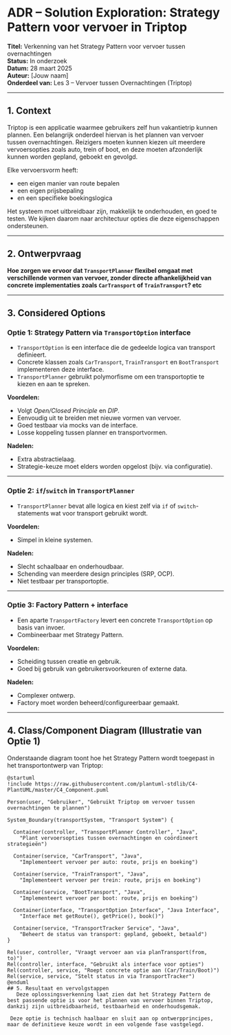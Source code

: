 # ADR – Solution Exploration: Strategy Pattern voor vervoer in Triptop

**Titel:** Verkenning van het Strategy Pattern voor vervoer tussen overnachtingen  
**Status:** In onderzoek  
**Datum:** 28 maart 2025  
**Auteur:** [Jouw naam]  
**Onderdeel van:** Les 3 – Vervoer tussen Overnachtingen (Triptop)

---

## 1. Context

Triptop is een applicatie waarmee gebruikers zelf hun vakantietrip kunnen plannen. Een belangrijk onderdeel hiervan is het plannen van vervoer tussen overnachtingen. Reizigers moeten kunnen kiezen uit meerdere vervoersopties zoals auto, trein of boot, en deze moeten afzonderlijk kunnen worden gepland, geboekt en gevolgd.

Elke vervoersvorm heeft:
- een eigen manier van route bepalen
- een eigen prijsbepaling 
- en een specifieke boekingslogica 

Het systeem moet uitbreidbaar zijn, makkelijk te onderhouden, en goed te testen. We kijken daarom naar architectuur opties die deze eigenschappen ondersteunen.

---

## 2. Ontwerpvraag

**Hoe zorgen we ervoor dat `TransportPlanner` flexibel omgaat met verschillende vormen van vervoer, zonder directe afhankelijkheid van concrete implementaties zoals `CarTransport` of `TrainTransport`? etc**

---

## 3. Considered Options

###  Optie 1: Strategy Pattern via `TransportOption` interface

- `TransportOption` is een interface die de gedeelde logica van transport definieert.
- Concrete klassen zoals `CarTransport`, `TrainTransport` en `BootTransport` implementeren deze interface.
- `TransportPlanner` gebruikt polymorfisme om een transportoptie te kiezen en aan te spreken.

**Voordelen:**
- Volgt *Open/Closed Principle* en *DIP*.
- Eenvoudig uit te breiden met nieuwe vormen van vervoer.
- Goed testbaar via mocks van de interface.
- Losse koppeling tussen planner en transportvormen.

**Nadelen:**
- Extra abstractielaag.
- Strategie-keuze moet elders worden opgelost (bijv. via configuratie).

---

###  Optie 2: `if`/`switch` in `TransportPlanner`

- `TransportPlanner` bevat alle logica en kiest zelf via `if` of `switch`-statements wat voor transport gebruikt wordt.

**Voordelen:**
- Simpel in kleine systemen.

**Nadelen:**
- Slecht schaalbaar en onderhoudbaar.
- Schending van meerdere design principles (SRP, OCP).
- Niet testbaar per transportoptie.

---

###  Optie 3: Factory Pattern + interface

- Een aparte `TransportFactory` levert een concrete `TransportOption` op basis van invoer.
- Combineerbaar met Strategy Pattern.

**Voordelen:**
- Scheiding tussen creatie en gebruik.
- Goed bij gebruik van gebruikersvoorkeuren of externe data.

**Nadelen:**
- Complexer ontwerp.
- Factory moet worden beheerd/configureerbaar gemaakt.

---

## 4. Class/Component Diagram (Illustratie van Optie 1)

Onderstaande diagram toont hoe het Strategy Pattern wordt toegepast in het transportontwerp van Triptop:

```plantuml
@startuml
!include https://raw.githubusercontent.com/plantuml-stdlib/C4-PlantUML/master/C4_Component.puml

Person(user, "Gebruiker", "Gebruikt Triptop om vervoer tussen overnachtingen te plannen")

System_Boundary(transportSystem, "Transport System") {

  Container(controller, "TransportPlanner Controller", "Java", 
    "Plant vervoersopties tussen overnachtingen en coördineert strategieën")

  Container(service, "CarTransport", "Java", 
    "Implementeert vervoer per auto: route, prijs en boeking")

  Container(service, "TrainTransport", "Java", 
    "Implementeert vervoer per trein: route, prijs en boeking")

  Container(service, "BootTransport", "Java", 
    "Implementeert vervoer per boot: route, prijs en boeking")

  Container(interface, "TransportOption Interface", "Java Interface", 
    "Interface met getRoute(), getPrice(), book()")

  Container(service, "TransportTracker Service", "Java", 
    "Beheert de status van transport: gepland, geboekt, betaald")
}

Rel(user, controller, "Vraagt vervoer aan via planTransport(from, to)")
Rel(controller, interface, "Gebruikt als interface voor opties")
Rel(controller, service, "Roept concrete optie aan (Car/Train/Boot)")
Rel(service, service, "Stelt status in via TransportTracker")
@enduml
## 5. Resultaat en vervolgstappen
   Deze oplossingsverkenning laat zien dat het Strategy Pattern de best passende optie is voor het plannen van vervoer binnen Triptop, dankzij zijn uitbreidbaarheid, testbaarheid en onderhoudsgemak.

 Deze optie is technisch haalbaar en sluit aan op ontwerpprincipes, maar de definitieve keuze wordt in een volgende fase vastgelegd.